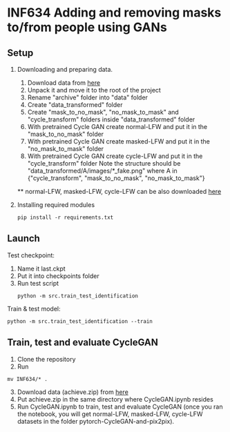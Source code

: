 # INF634 Adding and removing masks to/from people using GANs 

## Setup
1. Downloading and preparing data.
   1. Download data from [here](https://www.kaggle.com/datasets/akashguna/lfw-dataset-with-masks)
   2. Unpack it and move it to the root of the project
   3. Rename "archive" folder into "data" folder
   4. Create "data_transformed" folder
   5. Create "mask_to_no_mask", "no_mask_to_mask" and "cycle_transform" folders inside "data_transformed" folder
   6. With pretrained Cycle GAN create normal-LFW and put it in the "mask_to_no_mask" folder
   7. With pretrained Cycle GAN create masked-LFW and put it in the "no_mask_to_mask" folder
   8. With pretrained Cycle GAN create cycle-LFW and put it in the "cycle_transform" folder
   Note the structure should be "data_transformed/A/images/*_fake.png" where A in {"cycle_transform", "mask_to_no_mask", "no_mask_to_mask"}
   
   ** normal-LFW, masked-LFW, cycle-LFW can be also downloaded [here](https://drive.google.com/drive/folders/1KWRvolS6zHGbqJmcDuXM3HJP5a7x2IIo?usp=sharing)
2. Installing required modules
    ```
    pip install -r requirements.txt
    ```

## Launch
Test checkpoint:
1. Name it last.ckpt
2. Put it into checkpoints folder
3. Run test script
   ```
   python -m src.train_test_identification
   ```

Train & test model:
```
python -m src.train_test_identification --train
```

## Train, test and evaluate CycleGAN
1. Clone the repository
2. Run
```
mv INF634/* .
```
3. Download data (achieve.zip) from [here](https://www.kaggle.com/datasets/akashguna/lfw-dataset-with-masks)
4. Put achieve.zip in the same directory where CycleGAN.ipynb resides
3. Run CycleGAN.ipynb to train, test and evaluate CycleGAN (once you ran the notebook, you will get normal-LFW, masked-LFW, cycle-LFW datasets in the folder pytorch-CycleGAN-and-pix2pix).
